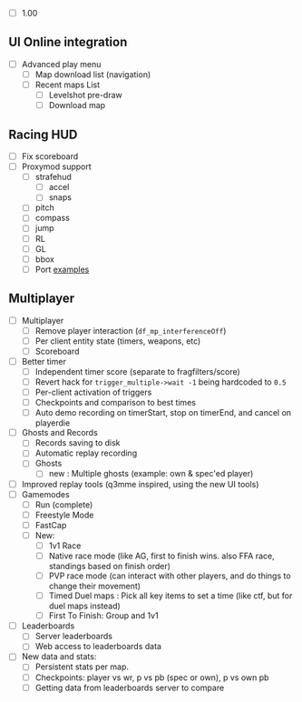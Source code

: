 

<!--................................-->
- [ ] 1.00


<!--................................-->
## UI Online integration
- [ ] Advanced play menu 
  - [ ] Map download list (navigation)
  - [ ] Recent maps List
    - [ ] Levelshot pre-draw
    - [ ] Download map

## Racing HUD
- [ ] Fix scoreboard
- [ ] Proxymod support
  - [ ] strafehud
    - [ ] accel
    - [ ] snaps
  - [ ] pitch
  - [ ] compass
  - [ ] jump
  - [ ] RL
  - [ ] GL
  - [ ] bbox
  - [ ] Port [examples](github.com/Jelvan1/cgame_proxymod#examples)

## Multiplayer
- [ ] Multiplayer
  - [ ] Remove player interaction (`df_mp_interferenceOff`)
  - [ ] Per client entity state (timers, weapons, etc)
  - [ ] Scoreboard
- [ ] Better timer
  - [ ] Independent timer score (separate to fragfilters/score)
  - [ ] Revert hack for `trigger_multiple->wait -1` being hardcoded to `0.5`
  - [ ] Per-client activation of triggers
  - [ ] Checkpoints and comparison to best times
  - [ ] Auto demo recording on timerStart, stop on timerEnd, and cancel on playerdie
- [ ] Ghosts and Records
  - [ ] Records saving to disk 
  - [ ] Automatic replay recording
  - [ ] Ghosts
    - [ ] new : Multiple ghosts (example: own & spec'ed player)
- [ ] Improved replay tools (q3mme inspired, using the new UI tools)
- [ ] Gamemodes
  - [ ] Run (complete)
  - [ ] Freestyle Mode
  - [ ] FastCap
  - [ ] New:
    - [ ] 1v1 Race
    - [ ] Native race mode (like AG, first to finish wins. also FFA race, standings based on finish order)
    - [ ] PVP race mode (can interact with other players, and do things to change their movement)
    - [ ] Timed Duel maps : Pick all key items to set a time (like ctf, but for duel maps instead)
    - [ ] First To Finish: Group and 1v1
- [ ] Leaderboards
  - [ ] Server leaderboards
  - [ ] Web access to leaderboards data
- [ ] New data and stats:
  - [ ] Persistent stats per map.
  - [ ] Checkpoints: player vs wr, p vs pb (spec or own), p vs own pb
  - [ ] Getting data from leaderboards server to compare
